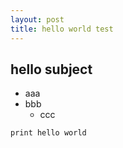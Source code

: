 ```yaml
---
layout: post
title: hello world test
---
```


## hello subject

- aaa
- bbb
  - ccc

```
print hello world
```
